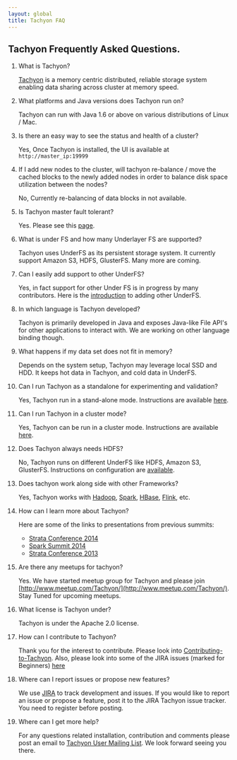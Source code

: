 ```yaml
---
layout: global
title: Tachyon FAQ
---
```


## Tachyon Frequently Asked Questions.

1. What is Tachyon?

   [Tachyon](http://tachyon-project.org/index.html) is a memory centric distributed, reliable
   storage system enabling data sharing across cluster at memory speed.

2. What platforms and Java versions does Tachyon run on?

   Tachyon can run with Java 1.6 or above on various distributions of Linux / Mac.

3. Is there an easy way to see the status and health of a cluster?

   Yes, Once Tachyon is installed, the UI is available at `http://master_ip:19999`

4. If I add new nodes to the cluster, will tachyon re-balance / move the cached blocks to the
newly added nodes in order to balance disk space utilization between the nodes?

   No, Currently re-balancing of data blocks in not available.

5. Is Tachyon master fault tolerant?

   Yes. Please see this [page](http://tachyon-project.org/Fault-Tolerant-Tachyon-Cluster.html).

6. What is under FS and how many Underlayer FS are supported?

   Tachyon uses UnderFS as its persistent storage system. It currently support Amazon S3, HDFS,
   GlusterFS. Many more are coming.

7. Can I easily add support to other UnderFS?

   Yes, in fact support for other Under FS is in progress by many contributors. Here is the
   [introduction](http://tachyon-project.org/Setup-UFS.html) to adding other UnderFS.

8. In which language is Tachyon developed?

   Tachyon is primarily developed in Java and exposes Java-like File API's for other applications
   to interact with. We are working on other language binding though.

9. What happens if my data set does not fit in memory?

   Depends on the system setup, Tachyon may leverage local SSD and HDD. It keeps hot data in
   Tachyon, and cold data in UnderFS.

10. Can I run Tachyon as a standalone for experimenting and validation?

    Yes, Tachyon run in a stand-alone mode. Instructions are available
    [here](http://tachyon-project.org/Running-Tachyon-Locally.html).

11. Can I run Tachyon in a cluster mode?

    Yes, Tachyon can be run in a cluster mode. Instructions are available
    [here](http://tachyon-project.org/Running-Tachyon-on-a-Cluster.html).

12. Does Tachyon always needs HDFS?

    No, Tachyon runs on different UnderFS like HDFS, Amazon S3, GlusterFS.
    Instructions on configuration are [available](http://tachyon-project.org/Setup-UFS.html).

13. Does tachyon work along side with other Frameworks?

    Yes, Tachyon works with [Hadoop](http://hadoop.apache.org/), [Spark](http://spark.apache.org/),
    [HBase](http://hbase.apache.org/), [Flink](http://flink.apache.org/), etc.

14. How can I learn more about Tachyon?

    Here are some of the links to presentations from previous summits:

    * [Strata Conference 2014](http://www.cs.berkeley.edu/~haoyuan/talks/Tachyon_2014-10-16-Strata.pdf)
    * [Spark Summit 2014](http://www.cs.berkeley.edu/~haoyuan/talks/Tachyon_2014-06-30_Spark_Summit.pdf)
    * [Strata Conference 2013](http://www.cs.berkeley.edu/~haoyuan/talks/Tachyon_2013-10-28_Strata.pdf)

15. Are there any meetups for tachyon?

    Yes. We have started meetup group for Tachyon and please join
    [http://www.meetup.com/Tachyon/](http://www.meetup.com/Tachyon/).
    Stay Tuned for upcoming meetups.

16. What license is Tachyon under?

    Tachyon is under the Apache 2.0 license.

17. How can I contribute to Tachyon?

    Thank you for the interest to contribute. Please look into
    [Contributing-to-Tachyon](http://tachyon-project.org/master/Contributing-to-Tachyon.html).
    Also, please look into some of the JIRA issues (marked for Beginners)
    [here](https://tachyon.atlassian.net/issues/?jql=project%20%3D%20TACHYON%20AND%20labels%20%3D%20NewContributor%20AND%20status%20%3D%20OPEN)

18. Where can I report issues or propose new features?

    We use [JIRA](https://tachyon.atlassian.net/browse/TACHYON) to track development and issues. If you
    would like to report an issue or propose a feature, post it to the JIRA Tachyon issue tracker. You
    need to register before posting.

19. Where can I get more help?

    For any questions related installation, contribution and comments please post an email to
    [Tachyon User Mailing List](https://groups.google.com/forum/?fromgroups#!forum/tachyon-users). We
    look forward seeing you there.
